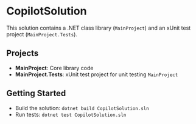 # CopilotSolution

This solution contains a .NET class library (`MainProject`) and an xUnit test project (`MainProject.Tests`).

## Projects
- **MainProject**: Core library code
- **MainProject.Tests**: xUnit test project for unit testing `MainProject`

## Getting Started
- Build the solution: `dotnet build CopilotSolution.sln`
- Run tests: `dotnet test CopilotSolution.sln`
